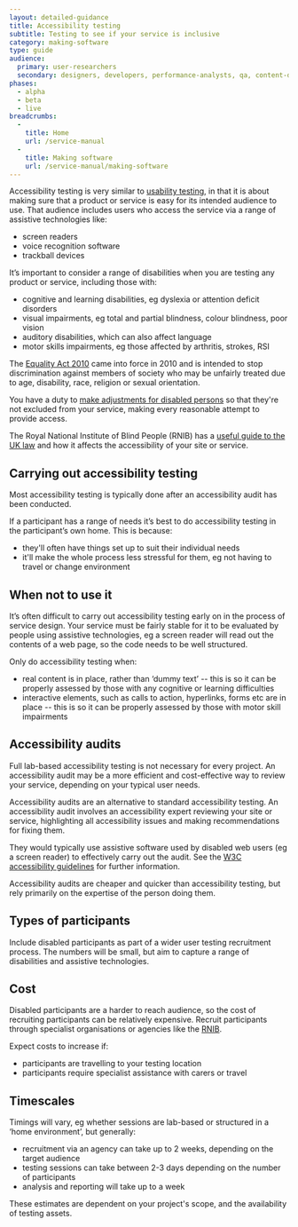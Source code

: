 ```yaml
---
layout: detailed-guidance
title: Accessibility testing
subtitle: Testing to see if your service is inclusive
category: making-software
type: guide
audience:
  primary: user-researchers
  secondary: designers, developers, performance-analysts, qa, content-designers
phases:
  - alpha
  - beta
  - live
breadcrumbs:
  -
    title: Home
    url: /service-manual
  -
    title: Making software
    url: /service-manual/making-software
---
```


Accessibility testing is very similar to [usability testing](/service-manual/user-centred-design/introduction-to-user-research.html), in that it is about making sure that a product or service is easy for its intended audience to use. That audience includes users who access the service via a range of assistive technologies like:

* screen readers
* voice recognition software
* trackball devices

It’s important to consider a range of disabilities when you are testing any product or service, including those with:

* cognitive and learning disabilities, eg dyslexia or attention deficit disorders
* visual impairments, eg total and partial blindness, colour blindness, poor vision
* auditory disabilities, which can also affect language
* motor skills impairments, eg those affected by arthritis, strokes, RSI

The [Equality Act 2010](http://www.legislation.gov.uk/ukpga/2010/15/introduction) came into force in 2010 and is intended to stop discrimination against members of society who may be unfairly treated due to age, disability, race, religion or sexual orientation.

You have a duty to [make adjustments for disabled persons](http://www.legislation.gov.uk/ukpga/2010/15/part/2/chapter/2/crossheading/adjustments-for-disabled-persons) so that they're not excluded from your service, making every reasonable attempt to provide access.

The Royal National Institute of Blind People (RNIB) has a [useful guide to the UK law](http://rnib.org.uk/services-we-offer-advice-professionals/equality-act-compliance) and how it affects the accessibility of your site or service.

## Carrying out accessibility testing

Most accessibility testing is typically done after an accessibility audit has been conducted.

If a participant has a range of needs it’s best to do accessibility testing in the participant’s own home. This is because:

* they'll often have things set up to suit their individual needs
* it'll make the whole process less stressful for them, eg not having to travel or change environment

## When not to use it

It’s often difficult to carry out accessibility testing early on in the process of service design. Your service must be fairly stable for it to be evaluated by people using assistive technologies, eg a screen reader will read out the contents of a web page, so the code needs to be well structured.

Only do accessibility testing when:

* real content is in place, rather than ‘dummy text’ -- this is so it can be properly assessed by those with any cognitive or learning difficulties
* interactive elements, such as calls to action, hyperlinks, forms etc are in place -- this is so it can be properly assessed by those with motor skill impairments

## Accessibility audits

Full lab-based accessibility testing is not necessary for every project. An accessibility audit may be a more efficient and cost-effective way to review your service, depending on your typical user needs.

Accessibility audits are an alternative to standard accessibility testing. An accessibility audit involves an accessibility expert reviewing your site or service, highlighting all accessibility issues and making recommendations for fixing them.

They would typically use assistive software used by disabled web users (eg a screen reader) to effectively carry out the audit. See the [W3C accessibility guidelines](http://www.w3.org/TR/WCAG/) for further information.

Accessibility audits are cheaper and quicker than accessibility testing, but rely primarily on the expertise of the person doing them.

## Types of participants

Include disabled participants as part of a wider user testing recruitment process. The numbers will be small, but aim to capture a range of disabilities and assistive technologies.

## Cost

Disabled participants are a harder to reach audience, so the cost of recruiting participants can be relatively expensive. Recruit participants through specialist organisations or agencies like the [RNIB](http://www.rnib.org.uk/).

Expect costs to increase if:

* participants are travelling to your testing location
* participants require specialist assistance with carers or travel

## Timescales

Timings will vary, eg whether sessions are lab-based or structured in a ‘home environment’, but generally:

* recruitment via an agency can take up to 2 weeks, depending on the target audience
* testing sessions can take between 2-3 days depending on the number of participants
* analysis and reporting will take up to a week

These estimates are dependent on your project's scope, and the availability of testing assets.
